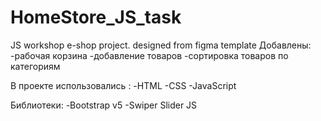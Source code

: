 # HomeStore_JS_task
JS workshop e-shop project. designed from figma template
Добавлены:
-рабочая корзина
-добавление товаров
-сортировка товаров по категориям


В проекте использовались :
-HTML
-CSS
-JavaScript

Библиотеки:
-Bootstrap v5
-Swiper Slider JS

